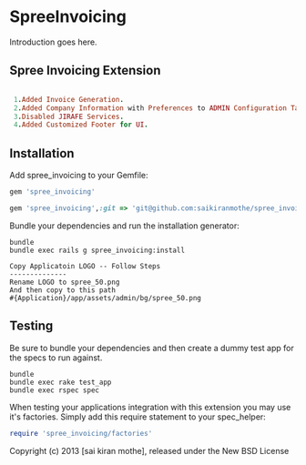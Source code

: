 SpreeInvoicing
==============

Introduction goes here.

Spree Invoicing Extension
------------
```ruby

 1.Added Invoice Generation.
 2.Added Company Information with Preferences to ADMIN Configuration Tab.
 3.Disabled JIRAFE Services.
 4.Added Customized Footer for UI.
```



Installation
------------

Add spree_invoicing to your Gemfile:

```ruby
gem 'spree_invoicing'
```

```ruby
gem 'spree_invoicing',:git => 'git@github.com:saikiranmothe/spree_invoicing_stable.git'
```


Bundle your dependencies and run the installation generator:



```shell
bundle
bundle exec rails g spree_invoicing:install
```

```
Copy Applicatoin LOGO -- Follow Steps
--------------
Rename LOGO to spree_50.png
And then copy to this path
#{Application}/app/assets/admin/bg/spree_50.png
```

Testing
-------

Be sure to bundle your dependencies and then create a dummy test app for the specs to run against.

```shell
bundle
bundle exec rake test_app
bundle exec rspec spec
```

When testing your applications integration with this extension you may use it's factories.
Simply add this require statement to your spec_helper:


```ruby
require 'spree_invoicing/factories'
```

Copyright (c) 2013 [sai kiran mothe], released under the New BSD License
